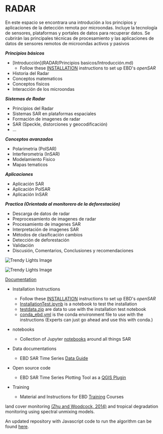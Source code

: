 RADAR
=======================

En este espacio se encontrara una introdución a los principios y aplicaciones de la detección remota por microondas. 
Incluye la tecnología de sensores, plataformas y portales de datos para recuperar datos. Se cubrirán las principales técnicas de procesamiento y las aplicaciones de datos de sensores remotos de microondas activos y pasivos


_**Principios básicos**_ 
* [Introducción](RADAR/Principios basicos/Introducción.md) 
  * Follow these [INSTALLATION](INSTALLATION.md) instructions to set up EBD's *openSAR*
* Historia del Radar 
* Conceptos matematicos
* Conceptos fisicos
* Interacción de los microondas 
 
_**Sistemas de Radar**_ 
* Principios del Radar
* Sistemas SAR en plataformas espaciales 
* Formación de imagenes de radar 
* SAR (Speckle, distorciones y geocodificación)
* ...

_**Conceptos avanzados**_ 
* Polarimetria (PolSAR)
* Interferometria (InSAR)
* Modelamiento Fisico
* Mapas tematicos

_**Aplicaciones**_ 
* Aplicación SAR
* Aplicación PolSAR
* Aplicación InSAR

_**Practica (Orientada al monitorero de la deforestación)**_ 

* Descarga de datos de radar
* Preprocesamiento de imagenes de radar 
* Procesamiento de imagenes SAR
* Interpretación de imagenes SAR
* Métodos de clasificación cambios
* Detección de deforestación
* Validación
* Discusión, Comentarios, Conclusiones y recomendaciones


![Trendy Lights Image](https://raw.github.com/google/earthengine-api/master/trendy-lights.png)

![Trendy Lights Image](https://scikit-learn.org/stable/_images/sphx_glr_plot_classifier_comparison_001.png)

[Documentation](https://docs.google.com/viewerng/viewer?url=https://radar.community.uaf.edu/files/2017/01/Lecture2_historyandMathbackground.pdf&hl=en_US)



* Installation Instructions
  * Follow these [INSTALLATION](INSTALLATION.md) instructions to set up EBD's *openSAR*
  * [InstallationTest.ipynb](notebooks/InstallationTest.ipynb) is a notebook to test the installation
  * [testdata.zip](data/testdata.zip) are data to use with the installation test notebook
  * [conda_ebd.yml](conda_ebd.yml) is the conda environment file to use with the instructions (Experts can just go ahead and use this with conda.)
  
* notebooks
  * Collection of Jupyter [notebooks](notebooks) around all things SAR

* Data documentations
  * EBD SAR Time Series [Data Guide](documentation/EBD_DataGuide.md)

* Open source code
  * EBD SAR Time Series Plotting Tool as a [QGIS Plugin](code/QGIS/plugins/)

* Training
  * Material and Instructions for EBD [Training](training) Courses



land cover monitoring [(Zhu and Woodcock, 2014)](http://www.sciencedirect.com/science/article/pii/S0034425714000248) and tropical degradation monitoring using spectral unmixing models. 

An updated repository with Javascript code to run the algorithm can be found [here](https://code.earthengine.google.com/?accept_repo=users/bullocke/coded). 

